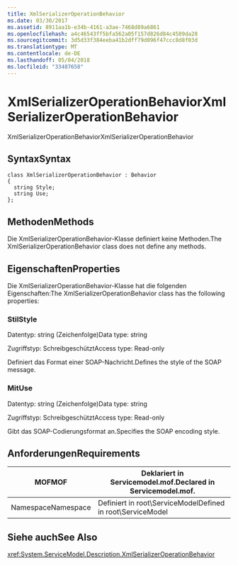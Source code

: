 ```yaml
---
title: XmlSerializerOperationBehavior
ms.date: 03/30/2017
ms.assetid: 8911aa1b-e34b-4161-a3ae-7468d89a6861
ms.openlocfilehash: a4c46543ff5bfa562a05f157d826d84c4589da28
ms.sourcegitcommit: 3d5d33f384eeba41b2dff79d096f47ccc8d8f03d
ms.translationtype: MT
ms.contentlocale: de-DE
ms.lasthandoff: 05/04/2018
ms.locfileid: "33487658"
---
```

# <a name="xmlserializeroperationbehavior"></a><span data-ttu-id="a3339-102">XmlSerializerOperationBehavior</span><span class="sxs-lookup"><span data-stu-id="a3339-102">XmlSerializerOperationBehavior</span></span>
<span data-ttu-id="a3339-103">XmlSerializerOperationBehavior</span><span class="sxs-lookup"><span data-stu-id="a3339-103">XmlSerializerOperationBehavior</span></span>  
  
## <a name="syntax"></a><span data-ttu-id="a3339-104">Syntax</span><span class="sxs-lookup"><span data-stu-id="a3339-104">Syntax</span></span>  
  
```  
class XmlSerializerOperationBehavior : Behavior  
{  
  string Style;  
  string Use;  
};  
```  
  
## <a name="methods"></a><span data-ttu-id="a3339-105">Methoden</span><span class="sxs-lookup"><span data-stu-id="a3339-105">Methods</span></span>  
 <span data-ttu-id="a3339-106">Die XmlSerializerOperationBehavior-Klasse definiert keine Methoden.</span><span class="sxs-lookup"><span data-stu-id="a3339-106">The XmlSerializerOperationBehavior class does not define any methods.</span></span>  
  
## <a name="properties"></a><span data-ttu-id="a3339-107">Eigenschaften</span><span class="sxs-lookup"><span data-stu-id="a3339-107">Properties</span></span>  
 <span data-ttu-id="a3339-108">Die XmlSerializerOperationBehavior-Klasse hat die folgenden Eigenschaften:</span><span class="sxs-lookup"><span data-stu-id="a3339-108">The XmlSerializerOperationBehavior class has the following properties:</span></span>  
  
### <a name="style"></a><span data-ttu-id="a3339-109">Stil</span><span class="sxs-lookup"><span data-stu-id="a3339-109">Style</span></span>  
 <span data-ttu-id="a3339-110">Datentyp: string (Zeichenfolge)</span><span class="sxs-lookup"><span data-stu-id="a3339-110">Data type: string</span></span>  
  
 <span data-ttu-id="a3339-111">Zugriffstyp: Schreibgeschützt</span><span class="sxs-lookup"><span data-stu-id="a3339-111">Access type: Read-only</span></span>  
  
 <span data-ttu-id="a3339-112">Definiert das Format einer SOAP-Nachricht.</span><span class="sxs-lookup"><span data-stu-id="a3339-112">Defines the style of the SOAP message.</span></span>  
  
### <a name="use"></a><span data-ttu-id="a3339-113">Mit</span><span class="sxs-lookup"><span data-stu-id="a3339-113">Use</span></span>  
 <span data-ttu-id="a3339-114">Datentyp: string (Zeichenfolge)</span><span class="sxs-lookup"><span data-stu-id="a3339-114">Data type: string</span></span>  
  
 <span data-ttu-id="a3339-115">Zugriffstyp: Schreibgeschützt</span><span class="sxs-lookup"><span data-stu-id="a3339-115">Access type: Read-only</span></span>  
  
 <span data-ttu-id="a3339-116">Gibt das SOAP-Codierungsformat an.</span><span class="sxs-lookup"><span data-stu-id="a3339-116">Specifies the SOAP encoding style.</span></span>  
  
## <a name="requirements"></a><span data-ttu-id="a3339-117">Anforderungen</span><span class="sxs-lookup"><span data-stu-id="a3339-117">Requirements</span></span>  
  
|<span data-ttu-id="a3339-118">MOF</span><span class="sxs-lookup"><span data-stu-id="a3339-118">MOF</span></span>|<span data-ttu-id="a3339-119">Deklariert in Servicemodel.mof.</span><span class="sxs-lookup"><span data-stu-id="a3339-119">Declared in Servicemodel.mof.</span></span>|  
|---------|-----------------------------------|  
|<span data-ttu-id="a3339-120">Namespace</span><span class="sxs-lookup"><span data-stu-id="a3339-120">Namespace</span></span>|<span data-ttu-id="a3339-121">Definiert in root\ServiceModel</span><span class="sxs-lookup"><span data-stu-id="a3339-121">Defined in root\ServiceModel</span></span>|  
  
## <a name="see-also"></a><span data-ttu-id="a3339-122">Siehe auch</span><span class="sxs-lookup"><span data-stu-id="a3339-122">See Also</span></span>  
 <xref:System.ServiceModel.Description.XmlSerializerOperationBehavior>
